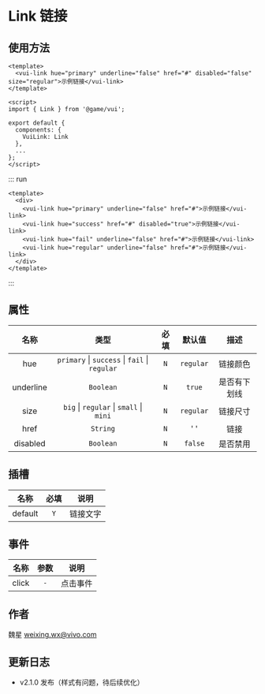 # Link 链接

## 使用方法

```vue
<template>
  <vui-link hue="primary" underline="false" href="#" disabled="false" size="regular">示例链接</vui-link>
</template>

<script>
import { Link } from '@game/vui';

export default {
  components: {
    VuiLink: Link
  },
  ...
};
</script>
```

::: run

```vue
<template>
  <div>
    <vui-link hue="primary" underline="false" href="#">示例链接</vui-link>
    <vui-link hue="success" href="#" disabled="true">示例链接</vui-link>
    <vui-link hue="fail" underline="false" href="#">示例链接</vui-link>
    <vui-link hue="regular" underline="false" href="#">示例链接</vui-link>
  </div>
</template>
```

:::

## 属性

|   名称    |                           类型                            | 必填 |  默认值   |     描述     |
| :-------: | :-------------------------------------------------------: | :--: | :-------: | :----------: |
|    hue    | `primary` &#124; `success` &#124; `fail` &#124; `regular` | `N`  | `regular` |   链接颜色   |
| underline |                         `Boolean`                         | `N`  |  `true`   | 是否有下划线 |
|   size    |    `big` &#124; `regular` &#124; `small` &#124; `mini`    | `N`  | `regular` |   链接尺寸   |
|   href    |                         `String`                          | `N`  |    ' '    |     链接     |
| disabled  |                         `Boolean`                         | `N`  |  `false`  |   是否禁用   |

## 插槽

|  名称   | 必填 |   说明   |
| :-----: | :--: | :------: |
| default | `Y`  | 链接文字 |

## 事件

| 名称  | 参数 |   说明   |
| :---: | :--: | :------: |
| click | `-`  | 点击事件 |

## 作者

魏星 <weixing.wx@vivo.com>

## 更新日志

- v2.1.0 发布（样式有问题，待后续优化）
